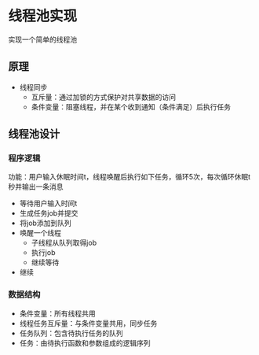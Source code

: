# 线程池实现

实现一个简单的线程池

## 原理
- 线程同步
  - 互斥量：通过加锁的方式保护对共享数据的访问
  - 条件变量：阻塞线程，并在某个收到通知（条件满足）后执行任务

## 线程池设计

### 程序逻辑

功能：用户输入休眠时间t，线程唤醒后执行如下任务，循环5次，每次循环休眠t秒并输出一条消息
- 等待用户输入时间t
- 生成任务job并提交
- 将job添加到队列
- 唤醒一个线程
  - 子线程从队列取得job
  - 执行job
  - 继续等待
- 继续

### 数据结构
- 条件变量：所有线程共用
- 线程任务互斥量：与条件变量共用，同步任务
- 任务队列：包含待执行任务的队列
- 任务：由待执行函数和参数组成的逻辑序列



